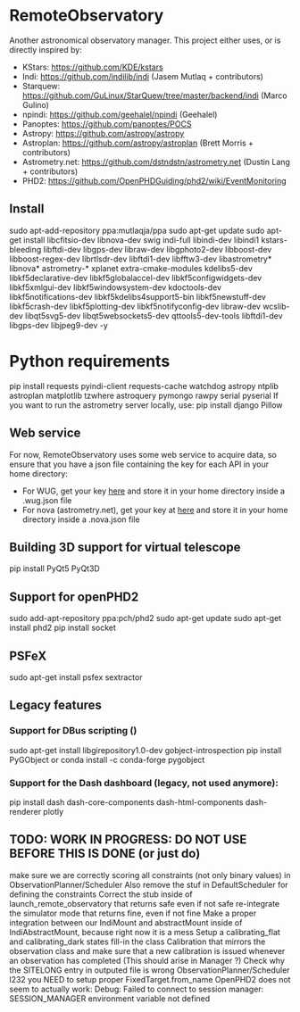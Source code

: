 # RemoteObservatory
Another astronomical observatory manager.
This project either uses, or is directly inspired by:

* KStars: https://github.com/KDE/kstars
* Indi: https://github.com/indilib/indi (Jasem Mutlaq + contributors)
* Starquew: https://github.com/GuLinux/StarQuew/tree/master/backend/indi (Marco Gulino)
* npindi: https://github.com/geehalel/npindi (Geehalel)
* Panoptes: https://github.com/panoptes/POCS
* Astropy: https://github.com/astropy/astropy
* Astroplan: https://github.com/astropy/astroplan (Brett Morris + contributors)
* Astrometry.net: https://github.com/dstndstn/astrometry.net (Dustin Lang + contributors)
* PHD2: https://github.com/OpenPHDGuiding/phd2/wiki/EventMonitoring

## Install
sudo apt-add-repository ppa:mutlaqja/ppa
sudo apt-get update
sudo apt-get install libcfitsio-dev libnova-dev swig indi-full libindi-dev libindi1 kstars-bleeding libftdi-dev libgps-dev libraw-dev libgphoto2-dev libboost-dev libboost-regex-dev librtlsdr-dev libftdi1-dev libfftw3-dev libastrometry* libnova* astrometry-* xplanet extra-cmake-modules kdelibs5-dev libkf5declarative-dev libkf5globalaccel-dev libkf5configwidgets-dev libkf5xmlgui-dev libkf5windowsystem-dev kdoctools-dev libkf5notifications-dev libkf5kdelibs4support5-bin libkf5newstuff-dev libkf5crash-dev libkf5plotting-dev libkf5notifyconfig-dev libraw-dev wcslib-dev libqt5svg5-dev libqt5websockets5-dev qttools5-dev-tools libftdi1-dev libgps-dev libjpeg9-dev -y

# Python requirements
pip install requests pyindi-client requests-cache watchdog astropy ntplib astroplan matplotlib tzwhere astroquery pymongo rawpy serial pyserial
If you want to run the astrometry server locally, use:
pip install django Pillow

## Web service
For now, RemoteObservatory uses some web service to acquire data, so ensure that you have a json file containing the key for each API in your home directory:
  * For WUG, get your key [here](https://www.wunderground.com/weather/api/) and store it in your home directory inside a .wug.json file
  * For nova (astrometry.net), get your key at [here](http://nova.astrometry.net/api_help) and store it in your home directory inside a .nova.json file

## Building 3D support for virtual telescope
pip install PyQt5 PyQt3D

## Support for openPHD2
sudo add-apt-repository ppa:pch/phd2
sudo apt-get update
sudo apt-get install phd2
pip install socket

## PSFeX
sudo apt-get install psfex sextractor

## Legacy features
### Support for DBus scripting ()
sudo apt-get install libgirepository1.0-dev gobject-introspection
pip install PyGObject
or
conda install -c conda-forge pygobject
### Support for the Dash dashboard (legacy, not used anymore):
pip install dash dash-core-components dash-html-components dash-renderer plotly


## TODO: WORK IN PROGRESS: DO NOT USE BEFORE THIS IS DONE (or just do)
make sure we are correctly scoring all constraints (not only binary values) in ObservationPlanner/Scheduler
Also remove the stuf in DefaultScheduler for defining the constraints
Correct the stub inside of launch_remote_observatory that returns safe even if not safe
re-integrate the simulator mode that returns fine, even if not fine
Make a proper integration between our IndiMount and abstractMount inside of IndiAbstractMount, because right now it is a mess
Setup a calibrating_flat and calibrating_dark states
fill-in the class Calibration that mirrors the observation class and make sure
that a new calibration is issued whenever an observation has completed (This should arise in Manager ?)
Check why the SITELONG entry in outputed file is wrong
ObservationPlanner/Scheduler l232 you NEED to setup proper FixedTarget.from_name
OpenPHD2 does not seem to actually work: Debug: Failed to connect to session manager: SESSION_MANAGER environment variable not defined

